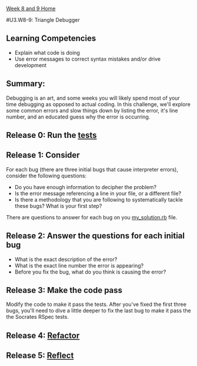 [Week 8 and 9 Home](../../)

#U3.W8-9: Triangle Debugger

## Learning Competencies
- Explain what code is doing
- Use error messages to correct syntax mistakes and/or drive development

## Summary:

Debugging is an art, and some weeks you will likely spend most of your time debugging as opposed to actual coding.  In this challenge, we'll explore some common errors and slow things down by listing the error, it's line number, and an educated guess why the error is occurring.  

## Release 0: Run the [tests](triangle_spec.rb)

## Release 1: Consider

For each bug (there are three initial bugs that cause interpreter errors), consider the following questions:
- Do you have enough information to decipher the problem? 
- Is the error message referencing a line in your file, or a different file?
- Is there a methodology that you are following to systematically tackle these bugs?  What is your first step?

There are questions to answer for each bug on you [my_solution.rb](my_solution.rb) file. 

## Release 2: Answer the questions for each initial bug
- What is the exact description of the error?
- What is the exact line number the error is appearing?
- Before you fix the bug, what do you think is causing the error?

## Release 3: Make the code pass
Modify the code to make it pass the tests. After you've fixed the first three bugs, you'll need to dive a little deeper to fix the last bug to make it pass the the Socrates RSpec tests.

## Release 4: [Refactor](https://github.com/Devbootcamp/phase-0-handbook/blob/master/coding-references/refactoring.md)

## Release 5: [Reflect](https://github.com/Devbootcamp/phase-0-handbook/blob/master/coding-references/reflection-guidelines.md)



